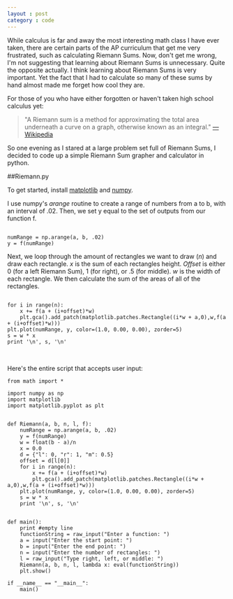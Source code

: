 ```yaml
---
layout : post
category : code
---
```


While calculus is far and away the most interesting math class I have ever taken, there are certain parts of the AP curriculum that get me very frustrated, such as calculating Riemann Sums. Now, don't get me wrong, I'm not suggesting that learning about Riemann Sums is unnecessary. Quite the opposite actually. I think learning about Riemann Sums is very important. Yet the fact that I had to calculate so many of these sums by hand almost made me forget how cool they are. 

For those of you who have either forgotten or haven't taken high school calculus yet:

> "A Riemann sum is a method for approximating the total area underneath a curve on a graph, otherwise known 
> as an integral." [—Wikipedia](http://en.wikipedia.org/wiki/Riemann_sum)

So one evening as I stared at a large problem set full of Riemann Sums, I decided to code up a simple Riemann Sum grapher and calculator in python.

##Riemann.py

To get started, install [matplotlib](http://matplotlib.org/) and [numpy](http://numpy.scipy.org/).

I use numpy's *arange* routine to create a range of numbers from a to b, with an interval of .02. Then, we set y equal to the set of outputs from our function f.

<pre><code data-language="python">
numRange = np.arange(a, b, .02)
y = f(numRange)
</code></pre>

Next, we loop through the amount of rectangles we want to draw (*n*) and draw each rectangle. 
*x* is the sum of each rectangles height. 
*Offset* is either 0 (for a left Riemann Sum), 1 (for right), or .5 (for middle). 
*w* is the width of each rectangle.
We then calculate the sum of the areas of all of the rectangles.

<pre><code data-language="python">
for i in range(n):
    x += f(a + (i+offset)*w)
    plt.gca().add_patch(matplotlib.patches.Rectangle((i*w + a,0),w,f(a + (i+offset)*w)))
plt.plot(numRange, y, color=(1.0, 0.00, 0.00), zorder=5)
s = w * x
print '\n', s, '\n'
</code></pre>

<br>

Here's the entire script that accepts user input:

<pre><code data-language="python">from math import *

import numpy as np
import matplotlib
import matplotlib.pyplot as plt


def Riemann(a, b, n, l, f):
    numRange = np.arange(a, b, .02)
    y = f(numRange)
    w = float(b - a)/n
    x = 0.0
    d = {"l": 0, "r": 1, "m": 0.5}
    offset = d[l[0]]
    for i in range(n):
        x += f(a + (i+offset)*w)
        plt.gca().add_patch(matplotlib.patches.Rectangle((i*w + a,0),w,f(a + (i+offset)*w)))
    plt.plot(numRange, y, color=(1.0, 0.00, 0.00), zorder=5)
    s = w * x
    print '\n', s, '\n'


def main():
    print #empty line
    functionString = raw_input("Enter a function: ")
    a = input("Enter the start point: ")
    b = input("Enter the end point: ")
    n = input("Enter the number of rectangles: ")
    l = raw_input("Type right, left, or middle: ")
    Riemann(a, b, n, l, lambda x: eval(functionString))
    plt.show()

if __name__ == "__main__":
    main()</code></pre>
